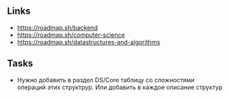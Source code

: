 ## Links

- https://roadmap.sh/backend
- https://roadmap.sh/computer-science
- https://roadmap.sh/datastructures-and-algorithms

## Tasks

- Нужно добавить в раздел DS/Core таблицу со сложностями операций этих структрур. Или добавить в каждое описание структур
